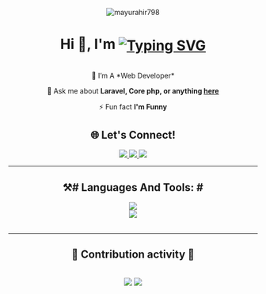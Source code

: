 <div align="center">
  <p> <img src="https://komarev.com/ghpvc/?username=mayurahir798&label=Profile%20views&color=27AE60&style=flat" alt="mayurahir798"/> </p>
<h1 >Hi 👋, I'm 
<a href="https://git.io/typing-svg"><img src="https://readme-typing-svg.demolab.com?font=font=Poppins&weight=500&size=30&pause=1000&vCenter=true&random=false&width=350&height=30&lines=Chhatrodiya+Mayur;Web+Developer" alt="Typing SVG" align="center"/></a>
</h1>
</div>
<br/>

<div align="center">
 🌱 I’m A *Web Developer*
 
💬 Ask me about **Laravel, Core php, or anything [here](https://github.com/Chhatrodiyamayur/Chhatrodiyamayur/issues)**

⚡ Fun fact **I'm Funny**
 </div>
 
<div align="center">
  <h2 align="center">🌐 Let's Connect!</h2>
   <a href="http://mayurahir.22web.org" target="_blank">
     <img src="https://img.shields.io/badge/Portfolio-FF5722?style=for-the-badge&logo=todoist&logoColor=white" target="_blank"/>
  </a>

  <a href="https://www.linkedin.com/in/chhatrodiyamayur798" target="_blank">
    <img src="https://img.shields.io/badge/LinkedIn-0077B5?style=for-the-badge&logo=linkedin&logoColor=white" target="_blank"/>
  </a>
  
  <a href="mailto:chhatrodiyamayur798@gmail.com">
    <img src="https://img.shields.io/badge/Gmail-333333?style=for-the-badge&logo=gmail&logoColor=red"/>
  </a>
 
</div>

 <hr/>
 <h2 align="center">⚒️# Languages And Tools: #</h2>
<div align="center">
      <img src="https://skillicons.dev/icons?i=php,laravel,html,css,javascript,jquery,mysql" /><br>
    <img src="https://skillicons.dev/icons?i=bootstrap,figma,vscode,postman,github,"/>
</div>

<br/>
<hr/>

<!-- <div align="center">
  <h2>🐍 My Contributions 🐍</h2>
  <br>
  <img alt="snake eating my contributions" src="https://raw.githubusercontent.com/Chhatrodiyamayur/Chhatrodiyamayur/output/github-contribution-grid-snake.svg" />
  
  <br/><br/><br/>
</div> -->

<div align="center">
  <h2>🐍 Contribution activity 🐍</h2>
  <br>
 
  <img src="https://github-readme-stats.vercel.app/api?username=Chhatrodiyamayur&theme=dark&hide_border=false&include_all_commits=true&count_private=true">
 
  <img src="https://github-readme-streak-stats.herokuapp.com/?user=Chhatrodiyamayur&theme=dark&hide_border=false">
  
  <!-- <img src="https://github-readme-stats.vercel.app/api/top-langs/?username=Chhatrodiyamayur&theme=dark&hide_border=false&include_all_commits=true&count_private=true&layout=compact"> -->

</div>






